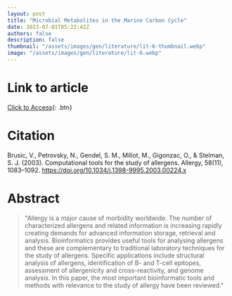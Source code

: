 ```yaml
---
layout: post
title: "Microbial Metabolites in the Marine Carbon Cycle"
date: 2023-07-01T05:22:42Z
authors: false
description: false
thumbnail: "/assets/images/gen/literature/lit-6-thumbnail.webp"
image: "/assets/images/gen/literature/lit-6.webp"
---
```

# Link to article
[Click to Access](https://onlinelibrary.wiley.com/doi/abs/10.1034/j.1398-9995.2003.00224.x){: .btn}

# Citation
Brusic, V., Petrovsky, N., Gendel, S. M., Millot, M., Gigonzac, O., & Stelman, S. J. (2003). Computational tools for the study of allergens. Allergy, 58(11), 1083–1092. https://doi.org/10.1034/j.1398-9995.2003.00224.x

# Abstract
  > "Allergy is a major cause of morbidity worldwide. The number of characterized allergens and related information is increasing rapidly creating demands for advanced information storage, retrieval and analysis. Bioinformatics provides useful tools for analysing allergens and these are complementary to traditional laboratory techniques for the study of allergens. Specific applications include structural analysis of allergens, identification of B- and T-cell epitopes, assessment of allergenicity and cross-reactivity, and genome analysis. In this paper, the most important bioinformatic tools and methods with relevance to the study of allergy have been reviewed."
